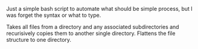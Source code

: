 Just a simple bash script to automate what should be simple process, but I was forget the syntax or what to type.

Takes all files from a directory and any associated subdirectories and recurisively copies them to another single directory. Flattens the file structure to one directory.
